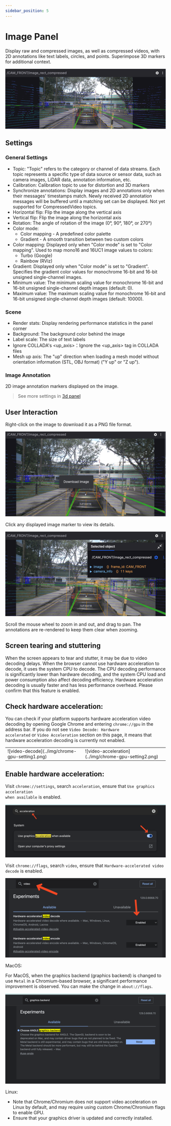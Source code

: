 ```yaml
---
sidebar_position: 5
---
```


# Image Panel

Display raw and compressed images, as well as compressed videos, with 2D annotations like text labels, circles, and points. Superimpose 3D markers for additional context.

![img-panel](../img/img-panel.png)

## Settings

### General Settings

- Topic: "Topic" refers to the category or channel of data streams. Each topic represents a specific type of data source or sensor data, such as camera images, LiDAR data, annotation information, etc.
- Calibration: Calibration topic to use for distortion and 3D markers
- Synchronize annotations: Display images and 2D annotations only when their messages' timestamps match. Newly received 2D annotation messages will be buffered until a matching set can be displayed. Not yet supported for CompressedVideo topics.
- Horizontal flip: Flip the image along the vertical axis
- Vertical flip: Flip the image along the horizontal axis
- Rotation: The angle of rotation of the image (0°, 90°, 180°, or 270°)
- Color mode:
  - Color mapping - A predefined color palette
  - Gradient - A smooth transition between two custom colors
- Color mapping: Displayed only when "Color mode" is set to "Color mapping". Used to map mono16 and 16UC1 image values to colors:
  - Turbo (Google)
  - Rainbow (RViz)
- Gradient: Displayed only when "Color mode" is set to "Gradient". Specifies the gradient color values for monochrome 16-bit and 16-bit unsigned single-channel images.
- Minimum value: The minimum scaling value for monochrome 16-bit and 16-bit unsigned single-channel depth images (default: 0).
- Maximum value: The maximum scaling value for monochrome 16-bit and 16-bit unsigned single-channel depth images (default: 10000).

### Scene

- Render stats: Display rendering performance statistics in the panel corner
- Background: The background color behind the image
- Label scale: The size of text labels
- Ignore COLLADA's \<up_axis\>：Ignore the \<up_axis\> tag in COLLADA files
- Mesh up axis: The "up" direction when loading a mesh model without orientation information (STL, OBJ format) ("Y up" or "Z up").

### Image Annotation

2D image annotation markers displayed on the image.

> See more settings in [3d panel](./2-3d-panel.md)

## User Interaction

Right-click on the image to download it as a PNG file format.

![download-image](../img/download-image.png)

Click any displayed image marker to view its details.

![image-detail](../img/image-detail.png)

Scroll the mouse wheel to zoom in and out, and drag to pan. The annotations are re-rendered to keep them clear when zooming.

## Screen tearing and stuttering

When the screen appears to tear and stutter, it may be due to video decoding delays. When the browser cannot use hardware acceleration to decode, it uses the system CPU to decode. The CPU decoding performance is significantly lower than hardware decoding, and the system CPU load and power consumption also affect decoding efficiency. Hardware acceleration decoding is usually faster and has less performance overhead. Please confirm that this feature is enabled.

## Check hardware acceleration:

You can check if your platform supports hardware acceleration video decoding by opening Google Chrome and entering <code>chrome://gpu</code> in the address bar. If you do not see <code>Video Decode: Hardware accelerated</code> or <code>Video Acceleration</code> section on this page, it means that hardware acceleration decoding is currently not enabled.

<table>
  <tr>
    <td>
    ![video-decode](../img/chrome-gpu-setting1.png)
    </td>
    <td>
    ![video-acceleration](../img/chrome-gpu-setting2.png)
    </td>
  </tr>
</table>

## Enable hardware acceleration:

Visit <code>chrome://settings</code>, search <code>acceleration</code>, ensure that <code>Use graphics acceleration when available</code> is enabled.

![chrome-settings-acceleration](../img/chrome-settings-acceleration.png)

Visit <code>chrome://flags</code>, search <code>video</code>, ensure that <code>Hardware-accelerated video decode</code> is enabled.

![chrome-flags-video](../img/chrome-flags-video.png)

MacOS:

For MacOS, when the graphics backend (graphics backend) is changed to use <code>Metal</code> in a Chromium-based browser, a significant performance improvement is observed. You can make the change in <code>about://flags</code>.

![chrome-flags-graphics-backend](../img/chrome-flags-graphics-backend.png)

Linux:

- Note that Chrome/Chromium does not support video acceleration on Linux by default, and may require using custom Chrome/Chromium flags to enable GPU.
- Ensure that your graphics driver is updated and correctly installed.
